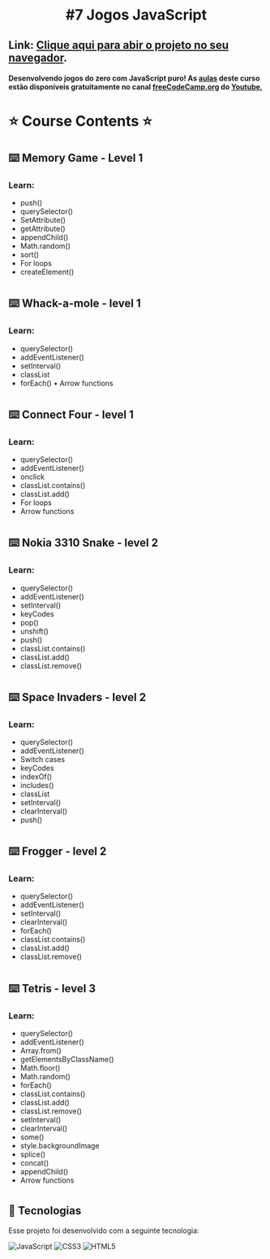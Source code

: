 
<h1 align="center">#7 Jogos JavaScript</h1>

## Link: <a href="">Clique aqui para abir o projeto no seu navegador</a>.
#### Desenvolvendo jogos do zero com JavaScript puro! As <a href="https://www.youtube.com/watch?v=lhNdUVh3qCc">aulas</a> deste curso estão disponíveis gratuitamente no canal <a href="https://www.youtube.com/channel/UC8butISFwT-Wl7EV0hUK0BQ">freeCodeCamp.org</a> do <a href="https://www.youtube.com/">Youtube</a>,


# ⭐️ Course Contents ⭐️

## ⌨️ Memory Game - Level 1
### Learn:
  - push()
  - querySelector()
  - SetAttribute()
  - getAttribute()
  - appendChild()
  - Math.random()
  - sort()
  - For loops
  - createElement()
#
## ⌨️ Whack-a-mole - level 1
### Learn:
  - querySelector()
  - addEventListener()
  - setInterval()
  - classList
  - forEach()
  • Arrow functions
#
## ⌨️ Connect Four - level 1
### Learn:
  - querySelector()
  - addEventListener()
  - onclick
  - classList.contains()
  - classList.add()
  - For loops
  - Arrow functions
#
## ⌨️ Nokia 3310 Snake - level 2
### Learn:
  - querySelector()
  - addEventListener()
  - setInterval()
  - keyCodes
  - pop()
  - unshift()
  - push()
  - classList.contains()
  - classList.add()
  - classList.remove()
#
## ⌨️ Space Invaders - level 2
### Learn:
  - querySelector()
  - addEventListener()
  - Switch cases
  - keyCodes
  - indexOf()
  - includes()
  - classList
  - setInterval()
  - clearInterval()
  - push()
#
## ⌨️ Frogger - level 2
### Learn:
  - querySelector()
  - addEventListener()
  - setInterval()
  - clearInterval()
  - forEach()
  - classList.contains()
  - classList.add()
  - classList.remove()

#
## ⌨️ Tetris - level 3
### Learn:
  - querySelector()
  - addEventListener()
  - Array.from()
  - getElementsByClassName()
  - Math.floor()
  - Math.random()
  - forEach()
  - classList.contains()
  - classList.add()
  - classList.remove()
  - setInterval()
  - clearInterval()
  - some()
  - style.backgroundImage
  - splice()
  - concat()
  - appendChild()
  - Arrow functions

#

## :rocket: Tecnologias

Esse projeto foi desenvolvido com a seguinte tecnologia:

![JavaScript](https://img.shields.io/badge/javascript-%23323330.svg?style=for-the-badge&logo=javascript&logoColor=%23F7DF1E)
![CSS3](https://img.shields.io/badge/css3-%231572B6.svg?style=for-the-badge&logo=css3&logoColor=white)
![HTML5](https://img.shields.io/badge/html5-%23E34F26.svg?style=for-the-badge&logo=html5&logoColor=white)




